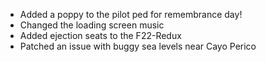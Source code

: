 - Added a poppy to the pilot ped for remembrance day!
- Changed the loading screen music
- Added ejection seats to the F22-Redux
- Patched an issue with buggy sea levels near Cayo Perico
